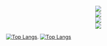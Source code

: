 <p align="center">
  <a href="https://skillicons.dev">
    <img src="https://skillicons.dev/icons?i=html,css,javascript" /><br>
    <img src="https://skillicons.dev/icons?i=typescript,react,angular" /><br>
    <img src="https://skillicons.dev/icons?i=mongo,mysql,nodejs" /><br>
    <img src="https://skillicons.dev/icons?i=python,c,java" />
  </a>
</p>

[![Top Langs](https://github-readme-stats.vercel.app/api?username=sepehrtvk&show_icons=true&theme=radical)](https://github.com/anuraghazra/github-readme-stats).  [![Top Langs](https://github-readme-stats.vercel.app/api/top-langs/?username=sepehrtvk&layout=compact)](https://github.com/anuraghazra/github-readme-stats)

